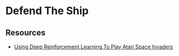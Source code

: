 # Defend The Ship

## Resources
- [Using Deep Reinforcement Learning To Play Atari Space Invaders](https://chloeewang.medium.com/using-deep-reinforcement-learning-to-play-atari-space-invaders-8d5159aa69ed)